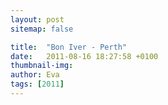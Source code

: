 ```yaml
---
layout: post
sitemap: false

title:  "Bon Iver - Perth"
date:   2011-08-16 18:27:58 +0100
thumbnail-img: 
author: Eva
tags: [2011]
---
```




